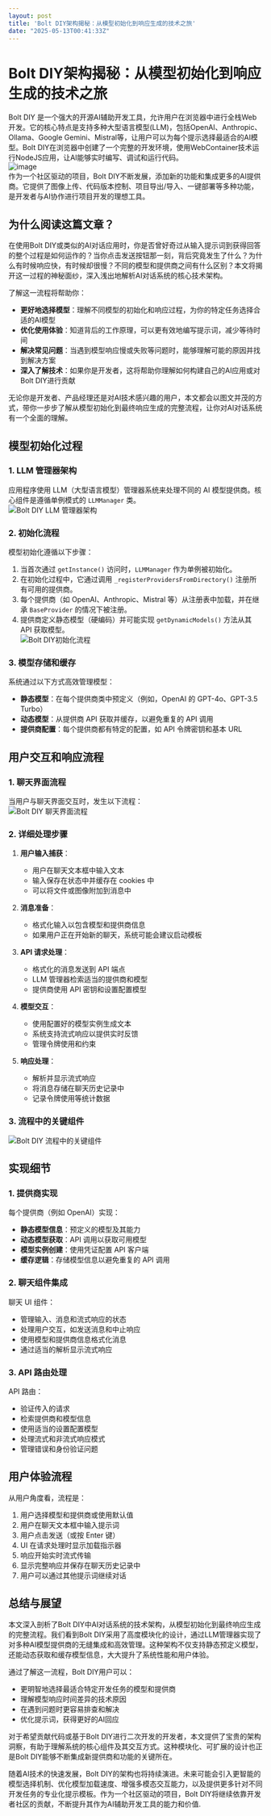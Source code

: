 ```yaml
---
layout: post
title: 'Bolt DIY架构揭秘：从模型初始化到响应生成的技术之旅'
date: "2025-05-13T00:41:33Z"
---
```

Bolt DIY架构揭秘：从模型初始化到响应生成的技术之旅
=============================

Bolt DIY 是一个强大的开源AI辅助开发工具，允许用户在浏览器中进行全栈Web开发。它的核心特点是支持多种大型语言模型(LLM)，包括OpenAI、Anthropic、Ollama、Google Gemini、Mistral等，让用户可以为每个提示选择最适合的AI模型。Bolt DIY在浏览器中创建了一个完整的开发环境，使用WebContainer技术运行NodeJS应用，让AI能够实时编写、调试和运行代码。  
![image](https://img2024.cnblogs.com/blog/2037799/202505/2037799-20250512174932067-922714537.png)  
作为一个社区驱动的项目，Bolt DIY不断发展，添加新的功能和集成更多的AI提供商。它提供了图像上传、代码版本控制、项目导出/导入、一键部署等多种功能，是开发者与AI协作进行项目开发的理想工具。

为什么阅读这篇文章？
----------

在使用Bolt DIY或类似的AI对话应用时，你是否曾好奇过从输入提示词到获得回答的整个过程是如何运作的？当你点击发送按钮那一刻，背后究竟发生了什么？为什么有时候响应快，有时候却很慢？不同的模型和提供商之间有什么区别？本文将揭开这一过程的神秘面纱，深入浅出地解析AI对话系统的核心技术架构。

了解这一流程将帮助你：

*   **更好地选择模型**：理解不同模型的初始化和响应过程，为你的特定任务选择合适的AI模型
*   **优化使用体验**：知道背后的工作原理，可以更有效地编写提示词，减少等待时间
*   **解决常见问题**：当遇到模型响应慢或失败等问题时，能够理解可能的原因并找到解决方案
*   **深入了解技术**：如果你是开发者，这将帮助你理解如何构建自己的AI应用或对Bolt DIY进行贡献

无论你是开发者、产品经理还是对AI技术感兴趣的用户，本文都会以图文并茂的方式，带你一步步了解从模型初始化到最终响应生成的完整流程，让你对AI对话系统有一个全面的理解。

模型初始化过程
-------

### 1\. LLM 管理器架构

应用程序使用 LLM（大型语言模型）管理器系统来处理不同的 AI 模型提供商。核心组件是遵循单例模式的 `LLMManager` 类。  
![Bolt DIY LLM 管理器架构](https://img2024.cnblogs.com/blog/2037799/202505/2037799-20250512175052171-499776153.png)

### 2\. 初始化流程

模型初始化遵循以下步骤：

1.  当首次通过 `getInstance()` 访问时，`LLMManager` 作为单例被初始化。
2.  在初始化过程中，它通过调用 `_registerProvidersFromDirectory()` 注册所有可用的提供商。
3.  每个提供商（如 OpenAI、Anthropic、Mistral 等）从注册表中加载，并在继承 `BaseProvider` 的情况下被注册。
4.  提供商定义静态模型（硬编码）并可能实现 `getDynamicModels()` 方法从其 API 获取模型。  
    ![Bolt DIY初始化流程](https://img2024.cnblogs.com/blog/2037799/202505/2037799-20250512175113946-1849575540.png)

### 3\. 模型存储和缓存

系统通过以下方式高效管理模型：

*   **静态模型**：在每个提供商类中预定义（例如，OpenAI 的 GPT-4o、GPT-3.5 Turbo）
*   **动态模型**：从提供商 API 获取并缓存，以避免重复的 API 调用
*   **提供商配置**：每个提供商都有特定的配置，如 API 令牌密钥和基本 URL

用户交互和响应流程
---------

### 1\. 聊天界面流程

当用户与聊天界面交互时，发生以下流程：  
![Bolt DIY 聊天界面流程](https://img2024.cnblogs.com/blog/2037799/202505/2037799-20250512175333780-199142229.png)

### 2\. 详细处理步骤

1.  **用户输入捕获**：
    
    *   用户在聊天文本框中输入文本
    *   输入保存在状态中并缓存在 cookies 中
    *   可以将文件或图像附加到消息中
2.  **消息准备**：
    
    *   格式化输入以包含模型和提供商信息
    *   如果用户正在开始新的聊天，系统可能会建议启动模板
3.  **API 请求处理**：
    
    *   格式化的消息发送到 API 端点
    *   LLM 管理器检索适当的提供商和模型
    *   提供商使用 API 密钥和设置配置模型
4.  **模型交互**：
    
    *   使用配置好的模型实例生成文本
    *   系统支持流式响应以提供实时反馈
    *   管理令牌使用和约束
5.  **响应处理**：
    
    *   解析并显示流式响应
    *   将消息存储在聊天历史记录中
    *   记录令牌使用等统计数据

### 3\. 流程中的关键组件

![Bolt DIY 流程中的关键组件](https://img2024.cnblogs.com/blog/2037799/202505/2037799-20250512175350033-1269273033.png)

实现细节
----

### 1\. 提供商实现

每个提供商（例如 OpenAI）实现：

*   **静态模型信息**：预定义的模型及其能力
*   **动态模型获取**：API 调用以获取可用模型
*   **模型实例创建**：使用凭证配置 API 客户端
*   **缓存逻辑**：存储模型信息以避免重复的 API 调用

### 2\. 聊天组件集成

聊天 UI 组件：

*   管理输入、消息和流式响应的状态
*   处理用户交互，如发送消息和中止响应
*   使用模型和提供商信息格式化消息
*   通过适当的解析显示流式响应

### 3\. API 路由处理

API 路由：

*   验证传入的请求
*   检索提供商和模型信息
*   使用适当的设置配置模型
*   处理流式和非流式响应模式
*   管理错误和身份验证问题

用户体验流程
------

从用户角度看，流程是：

1.  用户选择模型和提供商或使用默认值
2.  用户在聊天文本框中输入提示词
3.  用户点击发送（或按 Enter 键）
4.  UI 在请求处理时显示加载指示器
5.  响应开始实时流式传输
6.  显示完整响应并保存在聊天历史记录中
7.  用户可以通过其他提示词继续对话

总结与展望
-----

本文深入剖析了Bolt DIY中AI对话系统的技术架构，从模型初始化到最终响应生成的完整流程。我们看到Bolt DIY采用了高度模块化的设计，通过LLM管理器实现了对多种AI模型提供商的无缝集成和高效管理。这种架构不仅支持静态预定义模型，还能动态获取和缓存模型信息，大大提升了系统性能和用户体验。

通过了解这一流程，Bolt DIY用户可以：

*   更明智地选择最适合特定开发任务的模型和提供商
*   理解模型响应时间差异的技术原因
*   在遇到问题时更容易排查和解决
*   优化提示词，获得更好的AI回应

对于希望贡献代码或基于Bolt DIY进行二次开发的开发者，本文提供了宝贵的架构洞察，有助于理解系统的核心组件及其交互方式。这种模块化、可扩展的设计也正是Bolt DIY能够不断集成新提供商和功能的关键所在。

随着AI技术的快速发展，Bolt DIY的架构也将持续演进。未来可能会引入更智能的模型选择机制、优化模型加载速度、增强多模态交互能力，以及提供更多针对不同开发任务的专业化提示模板。作为一个社区驱动的项目，Bolt DIY将继续依靠开发者社区的贡献，不断提升其作为AI辅助开发工具的能力和价值.